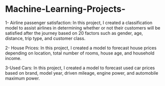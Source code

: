 # Machine-Learning-Projects-
1- Airline passenger satisfaction: In this project, I created a classification model to assist airlines in determining whether or not their customers will be satisfied after the journey based on 20 factors such as gender, age, distance, trip type, and customer class.
<br />

2- House Prices: In this project, I created a model to forecast house prices depending on location, total number of rooms, house age, and household income.
<br />

3-Used Cars: In this project, I created a model to forecast used car prices based on brand, model year, driven mileage, engine power, and automobile maximum power.
<br />
